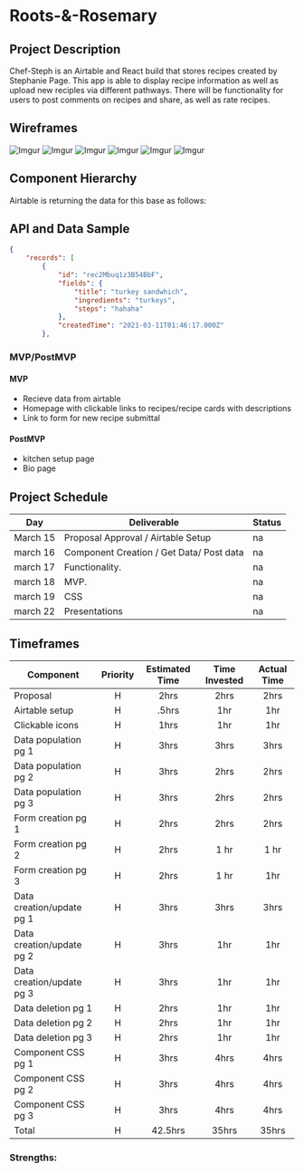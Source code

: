 # Roots-&-Rosemary



## Project Description

Chef-Steph is an Airtable and React build that stores recipes created by Stephanie Page. This app is able to display recipe information as well as upload new reciples via different pathways. There will be functionality for users to post comments on recipes and share, as well as rate recipes.

## Wireframes

![Imgur](https://i.imgur.com/hVIACEy.png) 
![Imgur](https://i.imgur.com/mkQd7Wk.png)
![Imgur](https://i.imgur.com/eeVPQRB.png)
![Imgur](https://i.imgur.com/PiWRVuj.png)
![Imgur](https://i.imgur.com/0rWHyuk.png)
![Imgur](https://i.imgur.com/A94EtLU.png)

## Component Hierarchy

Airtable is returning the data for this base as follows:

## API and Data Sample
``` .json 
{
    "records": [
        {
            "id": "rec2Mbuq1z3B54BbF",
            "fields": {
                "title": "turkey sandwhich",
                "ingredients": "turkeys",
                "steps": "hahaha"
            },
            "createdTime": "2021-03-11T01:46:17.000Z"
        },
```






### MVP/PostMVP

#### MVP
- Recieve data from airtable
- Homepage with clickable links to recipes/recipe cards with descriptions
- Link to form for new recipe submittal

#### PostMVP

- kitchen setup page 
- Bio page

## Project Schedule

| Day      | Deliverable                                | Status   |
| -------- | ------------------------------------------ | -------- |
| March 15 | Proposal Approval / Airtable Setup         | na |
| march 16 | Component Creation / Get Data/ Post data   | na |
| march 17 | Functionality.                             | na |
| march 18 | MVP.                                       | na |
| march 19 | CSS                                        | na |
| march 22  | Presentations                             | na |

## Timeframes

| Component                 | Priority | Estimated Time | Time Invested | Actual Time |
| ------------------------- | :------: | :------------: | :-----------: | :---------: |
| Proposal                  |    H     |      2hrs      |     2hrs      |    2hrs     |
| Airtable setup            |    H     |     .5hrs      |      1hr      |     1hr     |
| Clickable icons           |    H     |      1hrs      |      1hr      |     1hr     |
| Data population pg 1      |    H     |      3hrs      |     3hrs      |    3hrs     |
| Data population pg 2      |    H     |      3hrs      |     2hrs      |    2hrs     |
| Data population pg 3      |    H     |      3hrs      |     2hrs      |    2hrs     |
| Form creation pg 1        |    H     |      2hrs      |     2hrs      |    2hrs     |
| Form creation pg 2        |    H     |      2hrs      |     1 hr      |    1 hr     |
| Form creation pg 3        |    H     |      2hrs      |     1 hr      |     1hr     |
| Data creation/update pg 1 |    H     |      3hrs      |     3hrs      |    3hrs     |
| Data creation/update pg 2 |    H     |      3hrs      |      1hr      |     1hr     |
| Data creation/update pg 3 |    H     |      3hrs      |      1hr      |     1hr     |
| Data deletion pg 1        |    H     |      2hrs      |      1hr      |     1hr     |
| Data deletion pg 2        |    H     |      2hrs      |      1hr      |     1hr     |
| Data deletion pg 3        |    H     |      2hrs      |      1hr      |     1hr     |
| Component CSS pg 1        |    H     |      3hrs      |     4hrs      |    4hrs     |
| Component CSS pg 2        |    H     |      3hrs      |     4hrs      |    4hrs     |
| Component CSS pg 3        |    H     |      3hrs      |     4hrs      |    4hrs     |
| Total                     |    H     |    42.5hrs     |     35hrs     |    35hrs    |



### Strengths:




